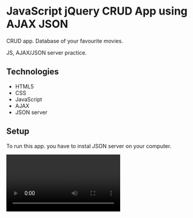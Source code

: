 # JavaScript jQuery CRUD App using AJAX JSON

CRUD app. Database of your favourite movies.


JS, AJAX/JSON server practice. 


## Technologies
* HTML5
* CSS
* JavaScript
* AJAX
* JSON server



## Setup
To run this app. you have to instal JSON server on your computer.

![video](Video_2019-07-10_014753.wmv)




